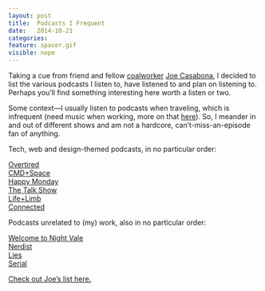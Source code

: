```yaml
---
layout: post
title:  Podcasts I Frequent
date:   2014-10-21
categories:
feature: spacer.gif
visible: nope
---
```

Taking a cue from friend and fellow [coalworker](http://coalwork.com/) [Joe Casabona](http://casabona.org/2014/10/podcasts-listen-every-week/), I decided to list the various podcasts I listen to, have listened to and plan on listening to. Perhaps you’ll find something interesting here worth a listen or two.

Some context—I usually listen to podcasts when traveling, which is infrequent (need music when working, more on that [here](http://kyleruane.com/blog/10001/work-day-jams)). So, I meander in and out of different shows and am not a hardcore, can’t-miss-an-episode fan of anything.  

Tech, web and design-themed podcasts, in no particular order:

[Overtired](http://5by5.tv/overtired)<br>
[CMD+Space](http://5by5.tv/cmdspace)<br>
[Happy Monday](http://www.happymondaypodcast.com/)<br>
[The Talk Show](https://itunes.apple.com/us/podcast/the-talk-show-with-john-gruber/id528458508?mt=2)<br>
[Life+Limb](http://www.lifeandlimb.com/)<br>
[Connected](http://relay.fm/connected)

Podcasts unrelated to (my) work, also in no particular order:

[Welcome to Night Vale](https://itunes.apple.com/us/podcast/welcome-to-night-vale/id536258179?mt=2)<br>
[Nerdist](http://www.nerdist.com/podcast_channel/nerdist-podcast-channel/)<br>
[Lies](http://www.nerdist.com/podcast_channel/lies-with-sara-schaefer/)<br>
[Serial](http://serialpodcast.org/)

[Check out Joe’s list here.](http://casabona.org/2014/10/podcasts-listen-every-week/)
